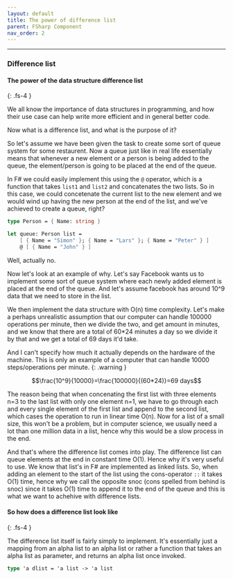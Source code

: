 ```yaml
---
layout: default
title: The power of difference list
parent: FSharp Component
nav_order: 2
---
```


----

### Difference list


#### The power of the data structure difference list
{: .fs-4 }

We all know the importance of data structures in programming, and how their use case can help write more efficient and in general better code.

Now what is a difference list, and what is the purpose of it?


So let's assume we have been given the task to create some sort of queue system for some restaurent. Now a queue just like in real life essentially means that whenever a new element or a person is being added to the queue, the element/person is going to be placed at the end of the queue. 


In F# we could easily implement this using the `@` operator, which is a function that takes `list1` and `list2` and concatenates the two lists. So in this case, we could concetenate the current list to the new element and we would wind up having the new person at the end of the list, and we've achieved to create a queue, right?
```fsharp
type Person = { Name: string }

let queue: Person list =
    [ { Name = "Simon" }; { Name = "Lars" }; { Name = "Peter" } ]
    @ [ { Name = "John" } ]
```

Well, actually no.

Now let's look at an example of why. Let's say Facebook wants us to implement some sort of queue system where each newly added element is placed at the end of the queue. And let's assume facebook has around 10^9 data that we need to store in the list.

We then implement the data structure with O(n) time complexity. Let's make a perhaps unrealistic assumption that our computer can handle 100000 operations per minute, then we divide the two, and get amount in minutes, and we know that there are a total of 60*24 minutes a day so we divide it by that and we get a total of 69 days it'd take. 

And I can't specify how much it actually depends on the hardware of the machine. This is only an example of a computer that can handle 10000 steps/operations per minute. 
{: .warning }


 ```math
\frac{10^9}{10000}=\frac{100000}{(60*24)}=69 days
```


The reason being that when concenating the first list with three elements n=3 to the last list with only one element n=1, we have to go through each and every single element of the first list and append to the second list, which cases the operation to run in linear time O(n). Now for a list of a small size, this won't be a problem, but in computer science, we usually need a lot than one million data in a list, hence why this would be a slow process in the end. 

And that's where the difference list comes into play. The difference list can queue elements at the end in constant time O(1). Hence why it's very useful to use. We know that list's in F# are implemented as linked lists. So, when adding an element to the start of the list using the cons-operator `::` it takes O(1) time, hence why we call the opposite snoc (cons spelled from behind is snoc) since it takes O(1) time to append it to the end of the queue and this is what we want to achehive with difference lists. 

#### So how does a difference list look like
{: .fs-4 }

The difference list itself is fairly simply to implement. It's essentially just a mapping from an alpha list to an alpha list or rather a function that takes an alpha list as parameter, and returns an alpha list once invoked. 
```fsharp
type 'a dlist = 'a list -> 'a list
```


